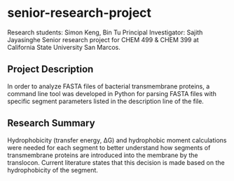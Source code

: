 # senior-research-project
Research students: Simon Keng, Bin Tu
Principal Investigator: Sajith Jayasinghe
Senior research project for CHEM 499 & CHEM 399 at California State University San Marcos. 

## Project Description
In order to analyze FASTA files of bacterial transmembrane proteins, a command line tool was developed in Python for parsing FASTA files with specific segment parameters listed in the description line of the file. 

## Research Summary
Hydrophobicity (transfer energy, ΔG) and hydrophobic moment calculations were needed for each segment to better understand how segments of transmembrane proteins are introduced into the membrane by the translocon. Current literature states that this decision is made based on the hydrophobicity of the segment. 



